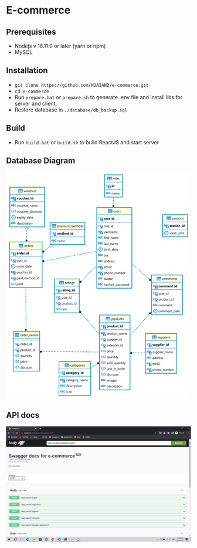 # E-commerce

## Prerequisites

- Nodejs v 18.11.0 or later (yarn or npm)
- MySQL

## Installation

- `git clone https://github.com/HOAIAN2/e-commerce.git`
- `cd e-commerce`
- Run `prepare.bat` or `prepare.sh` to generate .env file and install libs for server and client.
- Restore database in `./database/db_backup.sql`

## Build

- Run `build.bat` or `build.sh` to build ReactJS and start server

## Database Diagram

![Docs](./database//e-commerce.png)

## API docs

![Docs](./API_Swagger.png)
